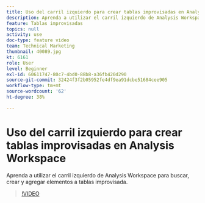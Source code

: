 ```yaml
---
title: Uso del carril izquierdo para crear tablas improvisadas en Analysis Workspace
description: Aprenda a utilizar el carril izquierdo de Analysis Workspace para buscar, crear y agregar elementos a tablas improvisada.
feature: Tablas improvisadas
topics: null
activity: use
doc-type: feature video
team: Technical Marketing
thumbnail: 40089.jpg
kt: 6161
role: User
level: Beginner
exl-id: 60611747-80c7-4bd0-88b8-a36fb420d290
source-git-commit: 32424f3f2b05952fe4df9ea91dcbe51684cee905
workflow-type: tm+mt
source-wordcount: '62'
ht-degree: 38%

---
```


# Uso del carril izquierdo para crear tablas improvisadas en Analysis Workspace

Aprenda a utilizar el carril izquierdo de Analysis Workspace para buscar, crear y agregar elementos a tablas improvisada.

>[!VIDEO](https://video.tv.adobe.com/v/40089/?quality=12&learn=on)
